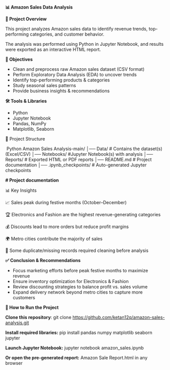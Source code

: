 **📊 Amazon Sales Data Analysis**



**📌 Project Overview**



This project analyzes Amazon sales data to identify revenue trends, top-performing categories, and customer behavior.

The analysis was performed using Python in Jupyter Notebook, and results were exported as an interactive HTML report.



**🎯 Objectives**



* Clean and preprocess raw Amazon sales dataset (CSV format)
* Perform Exploratory Data Analysis (EDA) to uncover trends
* Identify top-performing products \& categories
* Study seasonal sales patterns
* Provide business insights \& recommendations



**🛠️ Tools \& Libraries**



* Python
* Jupyter Notebook
* Pandas, NumPy
* Matplotlib, Seaborn



📂 Project Structure 



&nbsp;Python Amazon Sales Analysis-main/
│── Data/ # Contains the dataset(s) (Excel/CSV)
│── Notebooks/ #Jupyter Notebook(s) with analysis
│── Reports/ # Exported HTML or PDF reports
│── README.md # Project documentation
│── .ipynb\_checkpoints/ # Auto-generated Jupyter checkpoints





**# Project documentation**



📊 Key Insights

📈 Sales peak during festive months (October–December)

🏆 Electronics and Fashion are the highest revenue-generating categories

💰 Discounts lead to more orders but reduce profit margins

🌍 Metro cities contribute the majority of sales

🔄 Some duplicate/missing records required cleaning before analysis



**✅ Conclusion \& Recommendations**



* Focus marketing efforts before peak festive months to maximize revenue
* Ensure inventory optimization for Electronics \& Fashion
* Review discounting strategies to balance profit vs. sales volume
* Expand delivery network beyond metro cities to capture more customers



**🚀 How to Run the Project**



**Clone this repository**: git clone https://github.com/ketan12q/amazon-sales-analysis.git



**Install required libraries:** pip install pandas numpy matplotlib seaborn jupyter



**Launch Jupyter Notebook:** jupyter notebook amazon\_sales.ipynb



**Or open the pre-generated report:** Amazon Sale Report.html in any browser

